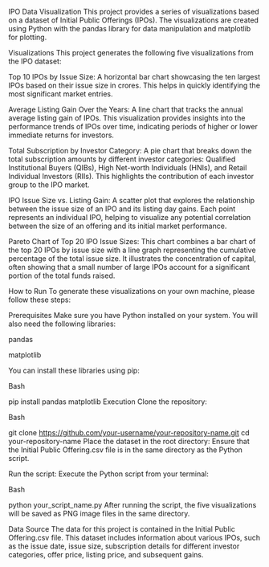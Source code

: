 IPO Data Visualization
This project provides a series of visualizations based on a dataset of Initial Public Offerings (IPOs). The visualizations are created using Python with the pandas library for data manipulation and matplotlib for plotting.

Visualizations
This project generates the following five visualizations from the IPO dataset:

Top 10 IPOs by Issue Size: A horizontal bar chart showcasing the ten largest IPOs based on their issue size in crores. This helps in quickly identifying the most significant market entries.

Average Listing Gain Over the Years: A line chart that tracks the annual average listing gain of IPOs. This visualization provides insights into the performance trends of IPOs over time, indicating periods of higher or lower immediate returns for investors.

Total Subscription by Investor Category: A pie chart that breaks down the total subscription amounts by different investor categories: Qualified Institutional Buyers (QIBs), High Net-worth Individuals (HNIs), and Retail Individual Investors (RIIs). This highlights the contribution of each investor group to the IPO market.

IPO Issue Size vs. Listing Gain: A scatter plot that explores the relationship between the issue size of an IPO and its listing day gains. Each point represents an individual IPO, helping to visualize any potential correlation between the size of an offering and its initial market performance.

Pareto Chart of Top 20 IPO Issue Sizes: This chart combines a bar chart of the top 20 IPOs by issue size with a line graph representing the cumulative percentage of the total issue size. It illustrates the concentration of capital, often showing that a small number of large IPOs account for a significant portion of the total funds raised.

How to Run
To generate these visualizations on your own machine, please follow these steps:

Prerequisites
Make sure you have Python installed on your system. You will also need the following libraries:

pandas

matplotlib

You can install these libraries using pip:

Bash

pip install pandas matplotlib
Execution
Clone the repository:

Bash

git clone https://github.com/your-username/your-repository-name.git
cd your-repository-name
Place the dataset in the root directory:
Ensure that the Initial Public Offering.csv file is in the same directory as the Python script.

Run the script:
Execute the Python script from your terminal:

Bash

python your_script_name.py
After running the script, the five visualizations will be saved as PNG image files in the same directory.

Data Source
The data for this project is contained in the Initial Public Offering.csv file. This dataset includes information about various IPOs, such as the issue date, issue size, subscription details for different investor categories, offer price, listing price, and subsequent gains.
